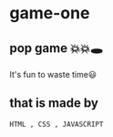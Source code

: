 # game-one
## pop game 💥💥🕳
It's fun to waste time😃
## that is made by
```bash
HTML , CSS , JAVASCRIPT 
```
